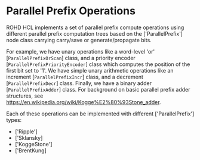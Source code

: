 # Parallel Prefix Operations

ROHD HCL implements a set of parallel prefix compute operations using different parallel prefix computation trees based on the ['ParallelPrefix'] node class carrying carry/save or generate/propagate bits.

For example, we have unary operations like a word-level 'or' [`ParallelPrefixOrScan`] class, and a priority encoder [`ParallelPrefixPriorityEncoder`] class which computes the position of the first bit set to '1'. We have simple unary arithmetic operations like an increment [`ParallelPrefixIncr`] class, and a decrement [`ParallelPrefixDecr`] class. Finally, we have a binary adder [`ParallelPrefixAdder`] class. For background on basic parallel prefix adder structures, see <https://en.wikipedia.org/wiki/Kogge%E2%80%93Stone_adder>.

Each of these operations can be implemented with different ['ParallelPrefix'] types:

- ['Ripple']
- ['Sklansky]
- ['KoggeStone']
- ['BrentKung]

